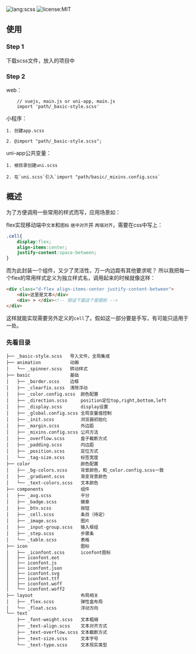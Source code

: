 ![lang:scss](https://img.shields.io/badge/lang-scss-red.svg)
![license:MIT](https://img.shields.io/npm/l/express.svg)

## 使用
### Step 1

下载scss文件，放入的项目中

### Step 2
web：
```
    // vuejs, main.js or uni-app, main.js
    import 'path/_basic-style.scss'
```

小程序：

    1. 创建app.scss
    
    2. @import "path/_basic-style.scss";

uni-app公共变量：

    1. 根目录创建uni.scss
    
    2. 在`uni.scss`引入`import "path/basic/_mixins.config.scss`

## 概述
为了方便调用一些常用的样式而写，应用场景如：

flex实现移动端中`文本`和`图标` `居中对齐`并 `两端对齐`，需要在css中写上：
``` css
.cell{
    display:flex;
    align-items:center;
    justify-content:space-between;
}
```
而为此封装一个组件，又少了灵活性，万一内边距有其他要求呢？
所以我把每一个flex的常用样式定义为独立样式名，调用起来的时候就像这样：
```html
<div class="d-flex align-items-center justify-content-between">
    <div>这里是文本</div>
    <div> > </div><!-- 假设下面这个是图标 -->
</div>
```
这样就能实现需要另外定义的`cell`了。假如这一部分要是手写，有可能只适用于一处。

### 先看目录
```
├── _basic-style.scss   导入文件，全局集成
├── animation           动画
│   └── _spinner.scss   转动样式
├── basic               基础
│   ├── _border.scss    边框
│   ├── _clearfix.scss  清除浮动
│   ├── _color.config.scss  颜色配置
│   ├── _direction.scss     position定位top,right,bottom,left
│   ├── _display.scss       display设置
│   ├── _global.config.scss 全局变量值控制
│   ├── _init.scss          浏览器初始化
│   ├── _margin.scss        外边距
│   ├── _mixins.config.scss 公共方法
│   ├── _overflow.scss      盒子截断方式
│   ├── _padding.scss       内边距
│   ├── _position.scss      定位方式
│   └── _tag-size.scss      标签宽度
├── color                   颜色配置
│   ├── _bg-colors.scss     背景颜色，和_color.config.scss一致
│   ├── _gradient.scss      渐变背景颜色
│   └── _text-colors.scss   文本颜色
├── components              组件
│   ├── _avg.scss           平分
│   ├── _badge.scss         徽章
│   ├── _btn.scss           按钮
│   ├── _cell.scss          条目（待定）
│   ├── _image.scss         图片
│   ├── _input-group.scss   输入框组
│   ├── _step.scss          步骤条
│   └── _table.scss         表格
├── icon                    图标
│   ├── _iconfont.scss      iconfont图标
│   ├── iconfont.eot
│   ├── iconfont.js
│   ├── iconfont.json
│   ├── iconfont.svg
│   ├── iconfont.ttf
│   ├── iconfont.woff
│   └── iconfont.woff2
├── layout                  布局相关
│   ├── _flex.scss          弹性盒布局
│   └── _float.scss         浮动方向
└── text
    ├── _font-weight.scss   文本粗细
    ├── _text-align.scss    文本对齐方式
    ├── _text-overflow.scss 文本截断方式
    ├── _text-size.scss     文本字号
    └── _text-type.scss     文本现实类型
```
